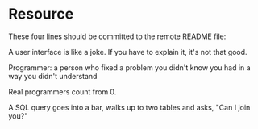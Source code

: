 # Resource
These four lines should be committed to the remote README file:

A user interface is like a joke. If you have to explain it, it's not that good.

Programmer: a person who fixed a problem you didn't know you had in a way you didn't understand

Real programmers count from 0.

A SQL query goes into a bar, walks up to two tables and asks, "Can I join you?"
